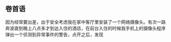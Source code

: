 ## 卷首语

因为经常要出差，出于安全考虑我在家中客厅里安装了一个网络摄像头。有次一路奔波直到晚上八点多才到达入住的酒店，在前台入住的时候我手机上的摄像头程序弹出一个侦测到异常事件的警告，点开之后，发现